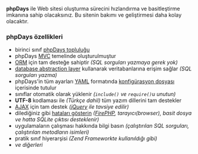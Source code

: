 **phpDays** ile Web sitesi oluşturma sürecini hızlandırma ve basitleştirme imkanına sahip olacaksınız. Bu sitenin bakımı ve geliştirmesi daha kolay olacaktır.

### phpDays özellikleri ###

  * birinci sınıf [phpDays topluluğu](http://code.google.com/p/phpdays/people/list)
  * phpDays [MVC](TrMvc.md) temelinde oluşturulmuştur
  * [ORM](TrLibDaysDbTable.md) için tam desteğe sahiptir _(SQL sorguları yazmaya gerek yok)_
  * [database abstraction layer](TrLibDaysDb.md) kullanarak veritabanlarına erişim sağlar _(SQL sorguları yazma)_
  * phpDays'in tüm ayarları [YAML](http://en.wikipedia.org/wiki/YAML) formatında [konfigürasyon dosyası](TrLibDaysConfig.md) içerisinde tutulur
  * sınıflar otomatik olarak yüklenir _(`include()` ve `require()`u unutun)_
  * **UTF-8** kodlaması ile _(Türkçe dahil)_ tüm yazım dillerini tam destekler
  * [AJAX](TrAjax.md) için tam destek _([jQuery](http://jquery.com) ile tavsiye edilir)_
  * dilediğiniz gibi [hataları gösterin](TrDaysLog.md) _([FirePHP](http://firephp.org), tarayıcı(browser), basit dosya ve hatta SQLite çıktısı desteklenir)_
  * uygulamaların çalışması hakkında bilgi basın _(çalıştırılan SQL sorguları, çalıştırılan metodların isimleri)_
  * pratik sınıf hiyerarşisi _(Zend Frameworkte kullanıldığı gibi)_
  * _ve diğerleri_